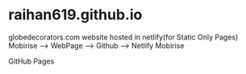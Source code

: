 # raihan619.github.io
globedecorators.com website 
hosted in netlify(for Static Only Pages)
Mobirise --> WebPage --> Github --> Netlify
Mobirise 

GitHub Pages
